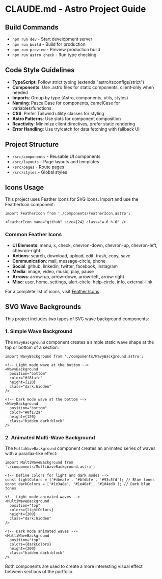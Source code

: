 # CLAUDE.md - Astro Project Guide

## Build Commands
- `npm run dev` - Start development server
- `npm run build` - Build for production
- `npm run preview` - Preview production build
- `npm run astro check` - Run type checking

## Code Style Guidelines
- **TypeScript**: Follow strict typing (extends "astro/tsconfigs/strict")
- **Components**: Use .astro files for static components, client-only when needed
- **Imports**: Group by type (Astro, components, utils, styles)
- **Naming**: PascalCase for components, camelCase for variables/functions
- **CSS**: Prefer Tailwind utility classes for styling
- **Astro Patterns**: Use slots for component composition
- **Reactivity**: Minimize client directives, prefer static rendering
- **Error Handling**: Use try/catch for data fetching with fallback UI

## Project Structure
- `/src/components` - Reusable UI components
- `/src/layouts` - Page layouts and templates
- `/src/pages` - Route pages
- `/src/styles` - Global styles

## Icons Usage
This project uses Feather Icons for SVG icons. Import and use the FeatherIcon component:

```astro
import FeatherIcon from './components/FeatherIcon.astro';

<FeatherIcon name="github" size={24} class="w-6 h-6" />
```

### Common Feather Icons
- **UI Elements**: menu, x, check, chevron-down, chevron-up, chevron-left, chevron-right
- **Actions**: search, download, upload, edit, trash, copy, save
- **Communication**: mail, message-circle, phone
- **Social**: github, linkedin, twitter, facebook, instagram
- **Media**: image, video, music, play, pause
- **Arrows**: arrow-up, arrow-down, arrow-left, arrow-right
- **Misc**: user, home, settings, alert-circle, help-circle, info, external-link

For a complete list of icons, visit [Feather Icons](https://feathericons.com/)

## SVG Wave Backgrounds
This project includes two types of SVG wave background components:

### 1. Simple Wave Background
The `WavyBackground` component creates a simple static wave shape at the top or bottom of a section:

```astro
import WavyBackground from './components/WavyBackground.astro';

<!-- Light mode wave at the bottom -->
<WavyBackground 
  position="bottom" 
  color="#f8fafc" 
  height={120} 
  class="dark:hidden" 
/>

<!-- Dark mode wave at the bottom -->
<WavyBackground 
  position="bottom" 
  color="#0f172a" 
  height={120} 
  class="hidden dark:block" 
/>
```

### 2. Animated Multi-Wave Background
The `MultiWaveBackground` component creates an animated series of waves with a parallax-like effect:

```astro
import MultiWaveBackground from './components/MultiWaveBackground.astro';

<!-- Define colors for light and dark modes -->
const lightColors = ['#dbeafe', '#bfdbfe', '#93c5fd']; // Blue tones
const darkColors = ['#1e3a8a', '#1e40af', '#1d4ed8']; // Dark blue tones

<!-- Light mode animated waves -->
<MultiWaveBackground 
  position="top" 
  colors={lightColors} 
  height={200} 
  class="dark:hidden" 
/>

<!-- Dark mode animated waves -->
<MultiWaveBackground 
  position="top" 
  colors={darkColors} 
  height={200} 
  class="hidden dark:block" 
/>
```

Both components are used to create a more interesting visual effect between sections of the portfolio.